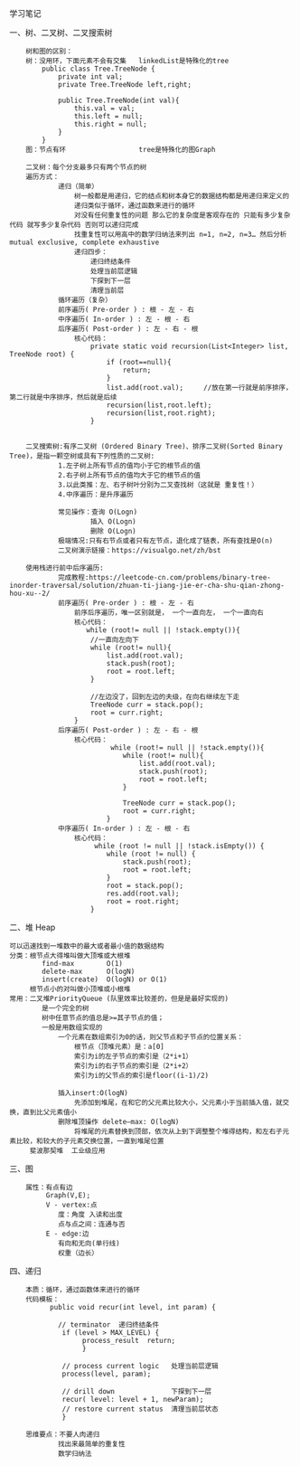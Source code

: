 学习笔记

一、树、二叉树、二叉搜索树
    
        树和图的区别：
        树：没用环，下面元素不会有交集   linkedList是特殊化的tree
            public class Tree.TreeNode {
                private int val;
                private Tree.TreeNode left,right;
            
                public Tree.TreeNode(int val){
                    this.val = val;
                    this.left = null;
                    this.right = null;
                }
            }
        图：节点有环                  tree是特殊化的图Graph
        
        二叉树：每个分支最多只有两个节点的树
        遍历方式：
                递归（简单）
                    树一般都是用递归，它的结点和树本身它的数据结构都是用递归来定义的
                    递归类似于循环，通过函数来进行的循环
                    对没有任何重复性的问题 那么它的复杂度是客观存在的 只能有多少复杂代码 就写多少复杂代码 否则可以递归完成
                    找重复性可以用高中的数学归纳法来列出 n=1, n=2, n=3… 然后分析mutual exclusive, complete exhaustive
                    递归四步：
                        递归终结条件
                        处理当前层逻辑
                        下探到下一层
                        清理当前层
                循环遍历（复杂）
                前序遍历( Pre-order ) : 根 - 左 - 右
                中序遍历( In-order ) : 左 - 根 - 右
                后序遍历( Post-order ) : 左 - 右 - 根  
                    核心代码：
                        private static void recursion(List<Integer> list, TreeNode root) {
                            if (root==null){
                                return;
                            }
                            list.add(root.val);     //放在第一行就是前序排序，第二行就是中序排序，然后就是后续
                            recursion(list,root.left);
                            recursion(list,root.right);
                        }
            

        二叉搜索树:有序二叉树 (Ordered Binary Tree)、排序二叉树(Sorted Binary Tree)，是指一颗空树或具有下列性质的二叉树:
                1.左子树上所有节点的值均小于它的根节点的值
                2.右子树上所有节点的值均大于它的根节点的值
                3.以此类推：左、右子树叶分别为二叉查找树（这就是 重复性！）
                4.中序遍历：是升序遍历

                常见操作：查询 O(Logn)
                        插入 O(Logn)
                        删除 O(Logn)
                极端情况:只有右节点或者只有左节点，退化成了链表，所有查找是O(n)
                二叉树演示链接：https://visualgo.net/zh/bst
        
        使用栈进行前中后序遍历:
                完成教程:https://leetcode-cn.com/problems/binary-tree-inorder-traversal/solution/zhuan-ti-jiang-jie-er-cha-shu-qian-zhong-hou-xu--2/
                前序遍历( Pre-order ) : 根 - 左 - 右
                    前序后序遍历，唯一区别就是， 一个一直向左， 一个一直向右
                    核心代码：
                       while (root!= null || !stack.empty()){
                        //一直向左向下
                        while (root!= null){
                            list.add(root.val);
                            stack.push(root);
                            root = root.left;
                        }
            
                        //左边没了，回到左边的夫级，在向右继续左下走
                        TreeNode curr = stack.pop();
                        root = curr.right;
                    }
                后序遍历( Post-order ) : 左 - 右 - 根
                    核心代码：
                             while (root!= null || !stack.empty()){
                                while (root!= null){
                                    list.add(root.val);
                                    stack.push(root);
                                    root = root.left;
                                }
                    
                                TreeNode curr = stack.pop();
                                root = curr.right;
                            }
                中序遍历( In-order ) : 左 - 根 - 右
                    核心代码：
                         while (root != null || !stack.isEmpty()) {
                            while (root != null) {
                                stack.push(root);
                                root = root.left;
                            }
                            root = stack.pop();
                            res.add(root.val);
                            root = root.right;
                        }


二、堆 Heap
    
    可以迅速找到一堆数中的最大或者最小值的数据结构
    分类：根节点大得堆叫做大顶堆或大根堆
            find-max        O(1)
            delete-max      O(logN)
            insert(create)  O(logN) or O(1)
         根节点小的对叫做小顶堆或小根堆
    常用：二叉堆PriorityQueue (队里效率比较差的，但是是最好实现的)
            是一个完全的树
            树中任意节点的值总是>=其子节点的值；
            一般是用数组实现的
                一个元素在数组索引为0的话，则父节点和子节点的位置关系：
                    根节点（顶堆元素）是：a[0]
                    索引为i的左子节点的索引是（2*i+1）
                    索引为i的右子节点的索引是（2*i+2）
                    索引为i的父节点的索引是floor((i-1)/2)
                
                插入insert:O(logN)    
                    先添加到堆尾，在和它的父元素比较大小，父元素小于当前插入值，就交换，直到比父元素值小
                删除堆顶操作 delete—max: O(logN)   
                    将堆尾的元素替换到顶部，依次从上到下调整整个堆得结构，和左右子元素比较，和较大的子元素交换位置，一直到堆尾位置
         斐波那契堆  工业级应用

三、图
       
        属性：有点有边
             Graph(V,E);
             V - vertex:点  
                度：角度 入读和出度 
                点与点之间：连通与否
             E - edge:边
                有向和无向(单行线)
                权重（边长）

四、递归
        
        本质：循环，通过函数体来进行的循环
        代码模板：
              public void recur(int level, int param) { 

                // terminator  递归终结条件
                 if (level > MAX_LEVEL) {  
                      process_result  return;
                      } 

                 // process current logic   处理当前层逻辑
                 process(level, param);

                 // drill down              下探到下一层
                 recur( level: level + 1, newParam); 
                 // restore current status  清理当前层状态
                 }
        
        思维要点：不要人肉递归
                找出来最简单的重复性
                数学归纳法








